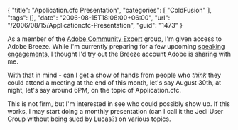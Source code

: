 {
	"title": "Application.cfc Presentation",
	"categories": [
		"ColdFusion"
	],
	"tags": [],
	"date": "2006-08-15T18:08:00+06:00",
	"url": "/2006/08/15/Applicationcfc-Presentation",
	"guid": "1473"
}

As a member of the <a href="http://www.adobe.com/communities/experts/">Adobe Community Expert</a> group, I'm given access to Adobe Breeze. While I'm currently preparing for a few upcoming <a href="http://ray.camdenfamily.com/speakingengagements.cfm">speaking engagements</a>, I thought I'd try out the Breeze account Adobe is sharing with me.

With that in mind - can I get a show of hands from people who <i>think</i> they could attend a meeting at the end of this month, let's say August 30th, at night, let's say around 6PM, on the topic of Application.cfc. 

This is not firm, but I'm interested in see who could possibly show up. If this works, I may start doing a monthly presentation (can I call it the Jedi User Group without being sued by Lucas?) on various topics.